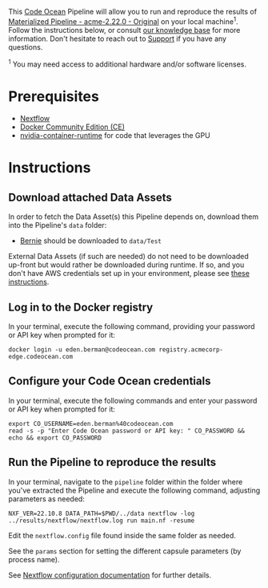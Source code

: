 This [Code Ocean](https://codeocean.com) Pipeline will allow you to run and reproduce the results of [Materialized Pipeline - acme-2.22.0 - Original](https://acmecorp-edge.codeocean.com/capsule/1208175/tree) on your local machine<sup>1</sup>. Follow the instructions below, or consult [our knowledge base](https://docs.codeocean.com/user-guide/compute-capsule-basics/managing-capsules/exporting-capsules-to-your-local-machine) for more information. Don't hesitate to reach out to [Support](mailto:support@codeocean.com) if you have any questions.

<sup>1</sup> You may need access to additional hardware and/or software licenses.

# Prerequisites

- [Nextflow](https://www.nextflow.io/docs/latest/getstarted.html)
- [Docker Community Edition (CE)](https://www.docker.com/community-edition)
- [nvidia-container-runtime](https://docs.docker.com/config/containers/resource_constraints/#gpu) for code that leverages the GPU

# Instructions

## Download attached Data Assets

In order to fetch the Data Asset(s) this Pipeline depends on, download them into the Pipeline's `data` folder:
* [Bernie](https://acmecorp-edge.codeocean.com/data-assets/4a117340-fb77-4f8c-b4d9-81e613abe125) should be downloaded to `data/Test`

External Data Assets (if such are needed) do not need to be downloaded up-front but would rather be downloaded during runtime. If so, and you don't have AWS credentials set up in your environment, please see [these instructions](https://www.nextflow.io/docs/latest/awscloud.html).
## Log in to the Docker registry

In your terminal, execute the following command, providing your password or API key when prompted for it:
```shell
docker login -u eden.berman@codeocean.com registry.acmecorp-edge.codeocean.com
```

## Configure your Code Ocean credentials

In your terminal, execute the following commands and enter your password or API key when prompted for it:
```shell
export CO_USERNAME=eden.berman%40codeocean.com
read -s -p "Enter Code Ocean password or API key: " CO_PASSWORD && echo && export CO_PASSWORD
```

## Run the Pipeline to reproduce the results

In your terminal, navigate to the `pipeline` folder within the folder where you've extracted the Pipeline and execute the following command, adjusting parameters as needed:
```shell
NXF_VER=22.10.8 DATA_PATH=$PWD/../data nextflow -log ../results/nextflow/nextflow.log run main.nf -resume
```

Edit the `nextflow.config` file found inside the same folder as needed.

See the `params` section for setting the different capsule parameters (by process name).

See [Nextflow configuration documentation](https://www.nextflow.io/docs/latest/config.html#configuration-file) for further details.
